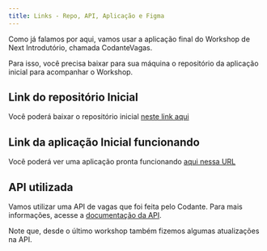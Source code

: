 ```yaml
---
title: Links - Repo, API, Aplicação e Figma
---
```


Como já falamos por aqui, vamos usar a aplicação final do Workshop de Next Introdutório, chamada CodanteVagas.

Para isso, você precisa baixar para sua máquina o repositório da aplicação inicial para acompanhar o Workshop.

## Link do repositório Inicial 

Você poderá baixar o repositório inicial [neste link aqui](https://github.com/codante-io/ws-next-intermediario-job-board)

## Link da aplicação Inicial funcionando

Você poderá ver uma aplicação pronta funcionando [aqui nessa URL](https://job-board-six-gamma.vercel.app/)

<!-- ## Repositório final

Se você quiser consultar o repositório da aplicação pronta funcionando, [esse é o repositório]() -->

## API utilizada

Vamos utilizar uma API de vagas que foi feita pelo Codante. Para mais informações, acesse a [documentação da API](https://docs.apis.codante.io/jobs-api).

Note que, desde o último workshop também fizemos algumas atualizações na API.